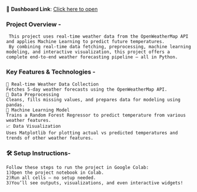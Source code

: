 🔗 **Dashboard Link**: [Click here to open](https://eale-34-41-196-197.ngrok-free.app/)

### Project Overview - 
     This project uses real-time weather data from the OpenWeatherMap API and applies Machine Learning to predict future temperatures. 
     By combining real-time data fetching, preprocessing, machine learning modeling, and interactive visualization, this project offers a complete end-to-end weather forecasting pipeline — all in Python.

### Key Features & Technologies - 
    🔄 Real-time Weather Data Collection
    Fetches 5-day weather forecasts using the OpenWeatherMap API.
    🧹 Data Preprocessing
    Cleans, fills missing values, and prepares data for modeling using pandas.
    🧠 Machine Learning Model
    Trains a Random Forest Regressor to predict temperature from various weather features.
    📈 Data Visualization
    Uses Matplotlib for plotting actual vs predicted temperatures and trends of other weather features.

  ### 🛠️ Setup Instructions- 
    Follow these steps to run the project in Google Colab:
    1)Open the project notebook in Colab.
    2)Run all cells — no setup needed.
    3)You’ll see outputs, visualizations, and even interactive widgets!
